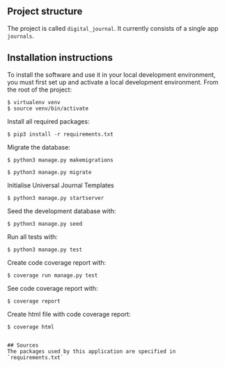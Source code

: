 ## Project structure
The project is called `digital_journal`.  It currently consists of a single app `journals`.

## Installation instructions
To install the software and use it in your local development environment, you must first set up and activate a local development environment.  From the root of the project:

```
$ virtualenv venv
$ source venv/bin/activate
```

Install all required packages:

```
$ pip3 install -r requirements.txt
```

Migrate the database:

```
$ python3 manage.py makemigrations

$ python3 manage.py migrate
```

Initialise Universal Journal Templates

```
$ python3 manage.py startserver
```

Seed the development database with:

```
$ python3 manage.py seed
```

Run all tests with:
```
$ python3 manage.py test
```

Create code coverage report with:
```
$ coverage run manage.py test
```

See code coverage report with:
```
$ coverage report
```

Create html file with code coverage report:
```
$ coverage html


## Sources
The packages used by this application are specified in `requirements.txt`
